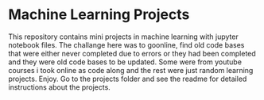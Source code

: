 # Machine Learning Projects
This repository contains mini projects in machine learning with jupyter notebook files. The challange here was to goonline, find old code bases that were either never completed due to errors or they had been completed and they were old code bases to be updated. Some were from youtube courses i took online as code along and the rest were just random learning projects. Enjoy.
Go to the projects folder and see the readme for detailed instructions about the projects.

